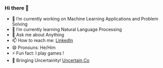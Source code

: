 ### Hi there 👋

- 🔭 I’m currently working on Machine Learning Applications and Problem Solving
- 🌱 I’m currently learning Natural Language Processing
- 💬 Ask me about Anything
- 📫 How to reach me: [LinkedIn](https://www.linkedin.com/in/shivangdubey8/)
- 😄 Pronouns: He/Him
- ⚡ Fun fact: I play games ! 
- 🤿 Bringing Uncertainity! [Uncertain Co](https://www.linkedin.com/company/uncertain-co)
